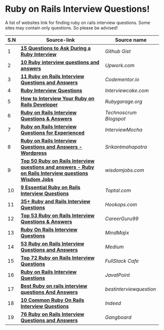 # Ruby on Rails Interview Questions!
A list of websites link for finding ruby on rails interview questions. Some sites may contain only questions. So please be advised!

S.N | Source-link | Source name 
 --- | --- | --- 
1 | **[ 15 Questions to Ask During a Ruby Interview ](https://gist.github.com/ryansobol/5252653)** | _Github Gist_
2 | **[10 Ruby interview questions and answers](https://www.upwork.com/i/interview-questions/ruby/)** | _Upwork.com_
3 | **[11 Ruby on Rails Interview Questions and Answers](https://www.codementor.io/blog/ruby-on-rails-interview-questions-du107w0ss)** | _Codementor.io_
4 | **[Ruby Interview Questions ](https://www.interviewcake.com/ruby-interview-questions)** | _Interviewcake.com_
5 | **[How to Interview Your Ruby on Rails Developer ](https://rubygarage.org/blog/how-to-interview-your-ruby-on-rails-developer)** | _Rubygarage.org_
6 |**[Ruby on Rails Interview Questions & Answers ](http://technoscrum.blogspot.com/2013/07/ruby-on-rails-interview-questions.html)** | _Technoscrum Blogspot_
7 | **[Ruby on Rails Interview Questions for Experienced](https://blog.interviewmocha.com/ruby-on-rails-interview-questions-for-experienced/)** | _InterviewMocha_
8 | **[Ruby on Rails Interview Questions and Answers -Wordpress](https://srikantmahapatra.wordpress.com/2013/11/07/ruby-on-rails-interview-questions-and-answers/)** | _Srikantmahapatra_
9 | **[Top 50 Ruby on Rails Interview questions and answers - Ruby on Rails Interview questions Wisdom Jobs](https://www.wisdomjobs.com/e-university/ruby-on-rails-interview-questions.html)** | _wisdomjobs.com_
10 | **[9 Essential Ruby on Rails Interview Questions](https://www.toptal.com/ruby-on-rails/interview-questions)** | _Toptal.com_
11 | **[35+ Ruby and Rails Interview Questions](https://lab.hookops.com/ruby-interview-prep.html)** | _Hookops.com_
12 | **[Top 53 Ruby on Rails Interview Questions & Answers ](https://career.guru99.com/top-34-ruby-on-rail-interview-questions/)** | _CareerGuru99_
13 | **[Ruby On Rails Interview Questions](https://mindmajix.com/ruby-rails-interview-questions)** | _MindMajix_
14 | **[53 Ruby on Rails Interview Questions and Answers](https://medium.com/better-programming/53-ruby-on-rails-interview-questions-and-answers-eb99eed1aeb7)** | _Medium_
15 | **[Top 72 Ruby on Rails Interview Questions](https://www.fullstack.cafe/Ruby%20on%20Rails)** | _FullStack Cafe_
16 | **[Ruby on Rails Interview Questions](https://www.javatpoint.com/ruby-on-rails-interview-questions)** | _JavatPoint_
17 | **[Best Ruby on rails interview questions And Answers](https://www.bestinterviewquestion.com/ruby-on-rails-interview-questions)** | _bestinterviewquestion_
18 | **[10 Common Ruby On Rails Interview Questions](https://www.indeed.com/career-advice/interviewing/ruby-on-rails-interview-questions)** | _Indeed_
19 | **[76 Ruby on Rails Interview Questions and Answers](https://www.gangboard.com/blog/ruby-on-rails-interview-questions-and-answers)** | _Gangboard_
